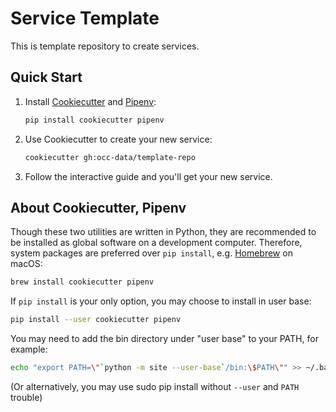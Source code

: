 # Service Template

This is template repository to create services.


## Quick Start

1. Install [Cookiecutter](https://github.com/audreyr/cookiecutter) and
   [Pipenv](https://github.com/pypa/pipenv):

    ```bash
    pip install cookiecutter pipenv
    ```

2. Use Cookiecutter to create your new service:

    ```bash
    cookiecutter gh:occ-data/template-repo
    ```

3. Follow the interactive guide and you'll get your new service.


## About Cookiecutter, Pipenv

Though these two utilities are written in Python, they are recommended to be installed
as global software on a development computer. Therefore, system packages are preferred
over `pip install`, e.g. [Homebrew](https://brew.sh/) on macOS:

```bash
brew install cookiecutter pipenv
```

If `pip install` is your only option, you may choose to install in user base:

```bash
pip install --user cookiecutter pipenv
```

You may need to add the bin directory under "user base" to your PATH, for example:

```bash
echo "export PATH=\"`python -m site --user-base`/bin:\$PATH\"" >> ~/.bash_profile
```

(Or alternatively, you may use sudo pip install without `--user` and `PATH` trouble)
